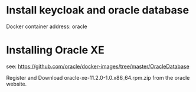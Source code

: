 # Install keycloak and oracle database

Docker container address: oracle

# Installing Oracle XE
see: https://github.com/oracle/docker-images/tree/master/OracleDatabase

Register and Download oracle-xe-11.2.0-1.0.x86_64.rpm.zip from the oracle website.